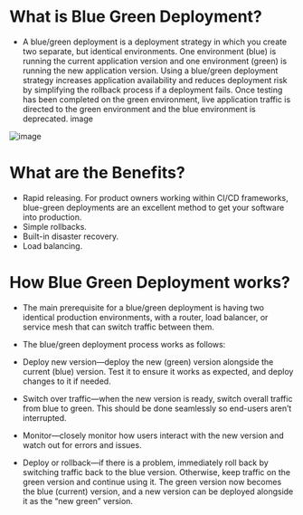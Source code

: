 # What is Blue Green Deployment?

- A blue/green deployment is a deployment strategy in which you create two separate, but identical environments. One environment (blue) is running the current application version and one environment (green) is running the new application version. Using a blue/green deployment strategy increases application availability and reduces deployment risk by simplifying the rollback process if a deployment fails. Once testing has been completed on the green environment, live application traffic is directed to the green environment and the blue environment is deprecated.
image

![image](https://user-images.githubusercontent.com/97250268/201677748-17958dce-e930-4a1b-a66c-cd84022b676b.png)


# What are the Benefits?

- Rapid releasing. For product owners working within CI/CD frameworks, blue-green deployments are an excellent method to get your software into production.
- Simple rollbacks.
- Built-in disaster recovery.
- Load balancing.

# How Blue Green Deployment works?

- The main prerequisite for a blue/green deployment is having two identical production environments, with a router, load balancer, or service mesh that can switch traffic between them. 

- The blue/green deployment process works as follows:

- Deploy new version—deploy the new (green) version alongside the current (blue) version. Test it to ensure it works as expected, and deploy changes to it if needed.
- Switch over traffic—when the new version is ready, switch overall traffic from blue to green. This should be done seamlessly so end-users aren’t interrupted.
- Monitor—closely monitor how users interact with the new version and watch out for errors and issues.
- Deploy or rollback—if there is a problem, immediately roll back by switching traffic back to the blue version. Otherwise, keep traffic on the green version and continue using it. The green version now becomes the blue (current) version, and a new version can be deployed alongside it as the “new green” version.

